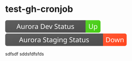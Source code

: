 # test-gh-cronjob

![Dev Status](.status/scale_status_dev_up.svg) ![Staging Status](.status/scale_status_staging_down.svg)


sdfsdf
sddsfdfsfds
